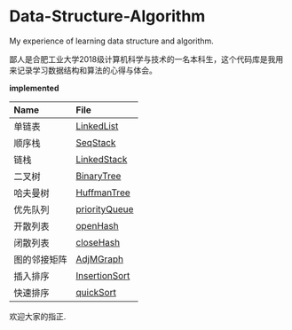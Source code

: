 # Data-Structure-Algorithm
My experience of learning data structure and algorithm.
<!--MORE-->
鄙人是合肥工业大学2018级计算机科学与技术的一名本科生，这个代码库是我用来记录学习数据结构和算法的心得与体会。

**implemented**  

| Name | File |  
|:---- | :---- |  
|单链表|[LinkedList](https://github.com/Songrui625/Data-Structure-Algorithm/blob/master/Data%20Structure/LinkedList.cpp)|  
|顺序栈|[SeqStack](https://github.com/Songrui625/Data-Structure-Algorithm/blob/master/Data%20Structure/SeqStack.cpp)|  
|链栈|[LinkedStack](https://github.com/Songrui625/Data-Structure-Algorithm/blob/master/Data%20Structure/LinkedStack.cpp)|  
|二叉树|[BinaryTree](https://github.com/Songrui625/Data-Structure-Algorithm/blob/master/Data%20Structure/BinaryTree.cpp)|  
|哈夫曼树|[HuffmanTree](https://github.com/Songrui625/Data-Structure-Algorithm/blob/master/Data%20Structure/HuffmanTree.cpp)|  
|优先队列|[priorityQueue](https://github.com/Songrui625/Data-Structure-Algorithm/blob/master/Data%20Structure/priorityQueue.cpp)|  
|开散列表|[openHash](https://github.com/Songrui625/Data-Structure-Algorithm/blob/master/Data%20Structure/OpenHashTable.cpp)|  
|闭散列表|[closeHash](https://github.com/Songrui625/Data-Structure-Algorithm/blob/master/Data%20Structure/CloseHashTable.cpp)|  
|图的邻接矩阵|[AdjMGraph](https://github.com/Songrui625/Data-Structure-Algorithm/blob/master/Data%20Structure/MGraph.cpp)|
|插入排序|[InsertionSort](https://github.com/Songrui625/Data-Structure-Algorithm/blob/master/Data%20Structure/InsertionSort.cpp)|
|快速排序|[quickSort]()|  

欢迎大家的指正.

